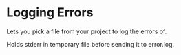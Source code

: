 # Logging Errors 

Lets you pick a file from your project to log the errors of. 

Holds stderr in temporary file before sending it to error.log. 

